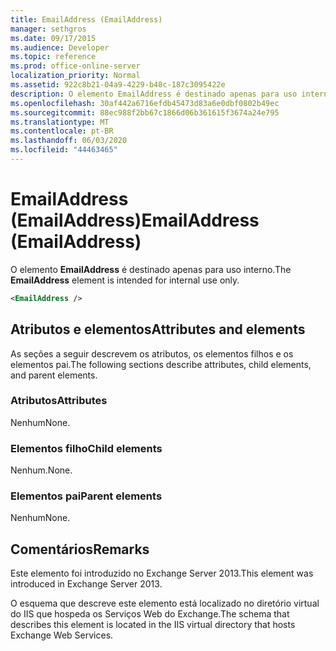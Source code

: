 ```yaml
---
title: EmailAddress (EmailAddress)
manager: sethgros
ms.date: 09/17/2015
ms.audience: Developer
ms.topic: reference
ms.prod: office-online-server
localization_priority: Normal
ms.assetid: 922c8b21-04a9-4229-b48c-187c3095422e
description: O elemento EmailAddress é destinado apenas para uso interno.
ms.openlocfilehash: 30af442a6716efdb45473d83a6e0dbf0802b49ec
ms.sourcegitcommit: 88ec988f2bb67c1866d06b361615f3674a24e795
ms.translationtype: MT
ms.contentlocale: pt-BR
ms.lasthandoff: 06/03/2020
ms.locfileid: "44463465"
---
```

# <a name="emailaddress-emailaddress"></a><span data-ttu-id="4d086-103">EmailAddress (EmailAddress)</span><span class="sxs-lookup"><span data-stu-id="4d086-103">EmailAddress (EmailAddress)</span></span>

<span data-ttu-id="4d086-104">O elemento **EmailAddress** é destinado apenas para uso interno.</span><span class="sxs-lookup"><span data-stu-id="4d086-104">The **EmailAddress** element is intended for internal use only.</span></span> 
  
```XML
<EmailAddress />
```

## <a name="attributes-and-elements"></a><span data-ttu-id="4d086-105">Atributos e elementos</span><span class="sxs-lookup"><span data-stu-id="4d086-105">Attributes and elements</span></span>

<span data-ttu-id="4d086-106">As seções a seguir descrevem os atributos, os elementos filhos e os elementos pai.</span><span class="sxs-lookup"><span data-stu-id="4d086-106">The following sections describe attributes, child elements, and parent elements.</span></span>
  
### <a name="attributes"></a><span data-ttu-id="4d086-107">Atributos</span><span class="sxs-lookup"><span data-stu-id="4d086-107">Attributes</span></span>

<span data-ttu-id="4d086-108">Nenhum</span><span class="sxs-lookup"><span data-stu-id="4d086-108">None.</span></span>
  
### <a name="child-elements"></a><span data-ttu-id="4d086-109">Elementos filho</span><span class="sxs-lookup"><span data-stu-id="4d086-109">Child elements</span></span>

<span data-ttu-id="4d086-110">Nenhum.</span><span class="sxs-lookup"><span data-stu-id="4d086-110">None.</span></span>
  
### <a name="parent-elements"></a><span data-ttu-id="4d086-111">Elementos pai</span><span class="sxs-lookup"><span data-stu-id="4d086-111">Parent elements</span></span>

<span data-ttu-id="4d086-112">Nenhum</span><span class="sxs-lookup"><span data-stu-id="4d086-112">None.</span></span>
  
## <a name="remarks"></a><span data-ttu-id="4d086-113">Comentários</span><span class="sxs-lookup"><span data-stu-id="4d086-113">Remarks</span></span>

<span data-ttu-id="4d086-114">Este elemento foi introduzido no Exchange Server 2013.</span><span class="sxs-lookup"><span data-stu-id="4d086-114">This element was introduced in Exchange Server 2013.</span></span>
  
<span data-ttu-id="4d086-115">O esquema que descreve este elemento está localizado no diretório virtual do IIS que hospeda os Serviços Web do Exchange.</span><span class="sxs-lookup"><span data-stu-id="4d086-115">The schema that describes this element is located in the IIS virtual directory that hosts Exchange Web Services.</span></span>
  

